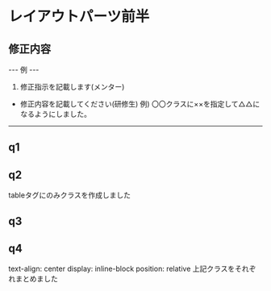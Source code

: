 # レイアウトパーツ前半
## 修正内容
--- 例 ---
1. 修正指示を記載します(メンター)
  - 修正内容を記載してください(研修生)
    例) 〇〇クラスに××を指定して△△になるようにしました。
----------

## q1

## q2

tableタグにのみクラスを作成しました

## q3

## q4

text-align: center
display: inline-block
position: relative
上記クラスをそれぞれまとめました